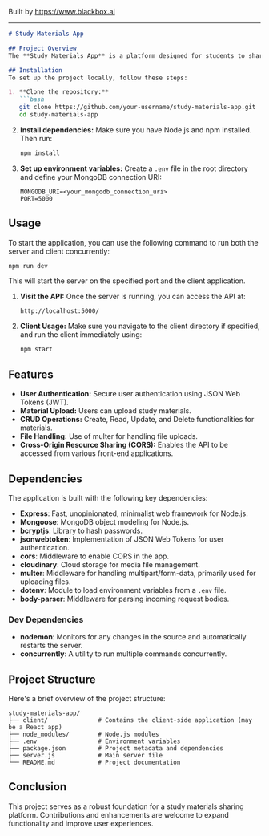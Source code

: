 
Built by https://www.blackbox.ai

---

```markdown
# Study Materials App

## Project Overview
The **Study Materials App** is a platform designed for students to share and access study materials. The application enables users to upload, download, and interact with a diverse range of educational resources, facilitating collaborative learning and knowledge sharing.

## Installation
To set up the project locally, follow these steps:

1. **Clone the repository:**
   ```bash
   git clone https://github.com/your-username/study-materials-app.git
   cd study-materials-app
   ```

2. **Install dependencies:**
   Make sure you have Node.js and npm installed. Then run:
   ```bash
   npm install
   ```

3. **Set up environment variables:**
   Create a `.env` file in the root directory and define your MongoDB connection URI:
   ```plaintext
   MONGODB_URI=<your_mongodb_connection_uri>
   PORT=5000
   ```

## Usage
To start the application, you can use the following command to run both the server and client concurrently:
```bash
npm run dev
```
This will start the server on the specified port and the client application.

1. **Visit the API:**
   Once the server is running, you can access the API at: 
   ```
   http://localhost:5000/
   ```

2. **Client Usage:**
   Make sure you navigate to the client directory if specified, and run the client immediately using:
   ```bash
   npm start
   ```

## Features
- **User Authentication:** Secure user authentication using JSON Web Tokens (JWT).
- **Material Upload:** Users can upload study materials.
- **CRUD Operations:** Create, Read, Update, and Delete functionalities for materials.
- **File Handling:** Use of multer for handling file uploads.
- **Cross-Origin Resource Sharing (CORS):** Enables the API to be accessed from various front-end applications.

## Dependencies
The application is built with the following key dependencies:

- **Express**: Fast, unopinionated, minimalist web framework for Node.js.
- **Mongoose**: MongoDB object modeling for Node.js.
- **bcryptjs**: Library to hash passwords.
- **jsonwebtoken**: Implementation of JSON Web Tokens for user authentication.
- **cors**: Middleware to enable CORS in the app.
- **cloudinary**: Cloud storage for media file management.
- **multer**: Middleware for handling multipart/form-data, primarily used for uploading files.
- **dotenv**: Module to load environment variables from a `.env` file.
- **body-parser**: Middleware for parsing incoming request bodies.

### Dev Dependencies
- **nodemon**: Monitors for any changes in the source and automatically restarts the server.
- **concurrently**: A utility to run multiple commands concurrently.

## Project Structure
Here's a brief overview of the project structure:

```
study-materials-app/
├── client/              # Contains the client-side application (may be a React app)
├── node_modules/        # Node.js modules
├── .env                 # Environment variables
├── package.json         # Project metadata and dependencies
├── server.js            # Main server file
└── README.md            # Project documentation
```

## Conclusion
This project serves as a robust foundation for a study materials sharing platform. Contributions and enhancements are welcome to expand functionality and improve user experiences.
```